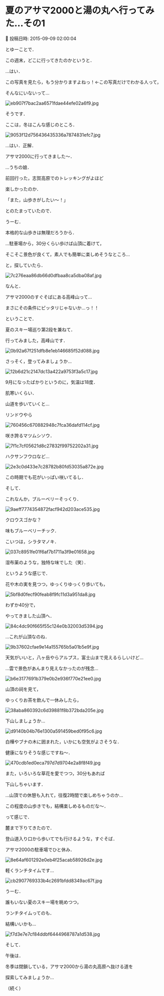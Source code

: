 # 夏のアサマ2000と湯の丸へ行ってみた…その1

📅 投稿日時: 2015-09-09 02:00:04

とゆーことで．


この週末，どこに行ってきたのかというと．





…はい．


この写真を見たら，もう分かりますよねっ！←この写真だけでわかる人って，


そんなにいないって…




![eb907f7bac2aa6571fdae44efe02a6f9.jpg](images/eb907f7bac2aa6571fdae44efe02a6f9.jpg)




そうです．


ここは，冬はこんな感じのところ．




![9053f12d756436435336a7874831efc7.jpg](images/9053f12d756436435336a7874831efc7.jpg)




…はい．正解．


アサマ2000に行ってきました～．





…うちの娘．


前回行った，志賀高原でのトレッキングがよほど


楽しかったのか．


「また，山歩きがしたい～！」


とのたまっていたので．





うーむ．


本格的な山歩きは無理だろうから．


…駐車場から，30分くらい歩けば山頂に着けて，


そこそこ景色が良くて，素人でも簡単に楽しめそうなところ…


と，探していたら．




![7c276eaa86db66d0dfbaa8ca5dba08af.jpg](images/7c276eaa86db66d0dfbaa8ca5dba08af.jpg)




なんと．


アサマ2000のすぐそばにある高峰山って…


まさにその条件にピッタリじゃないか…っ！！





ということで．


夏のスキー場巡り第2段を兼ねて．


行ってみました，高峰山です．




![0b92a67f251dfb8e1eb146685f52d088.jpg](images/0b92a67f251dfb8e1eb146685f52d088.jpg)




さっそく，登ってみましょうか…




![12b6d21c2147dc13a422a9753f3a5c17.jpg](images/12b6d21c2147dc13a422a9753f3a5c17.jpg)




9月になったばかりというのに，気温は18度．


肌寒いくらい．





山道を歩いていくと…


リンドウやら




![760456c670882948c7fca36dafd114cf.jpg](images/760456c670882948c7fca36dafd114cf.jpg)




咲き誇るマツムシソウ．




![7f1c7cf05621d8c27832f99752202a31.jpg](images/7f1c7cf05621d8c27832f99752202a31.jpg)




ハクサンフウロなど…




![2e3c0d433e7c28782b80fd53035a872e.jpg](images/2e3c0d433e7c28782b80fd53035a872e.jpg)




この時期でも花がいっぱい咲いてるし．





そして．


これなんか，ブルーベリーそっくり．




![9aeff7774354872facf942d203ace535.jpg](images/9aeff7774354872facf942d203ace535.jpg)




クロウスゴかな？


味もブルーベリーチック．





こいつは，シラタマノキ．




![037c8951fe01f6af7b1711a3f9e01658.jpg](images/037c8951fe01f6af7b1711a3f9e01658.jpg)




湿布薬のような，独特な味でした（笑）．





というような感じで．


花や木の実を見つつ，ゆっくりゆっくり歩いても，




![5bf8d0fecf90feab8f9fc11d3a951da8.jpg](images/5bf8d0fecf90feab8f9fc11d3a951da8.jpg)




わずか40分で，


やってきました山頂へ．




![84c4dc90f665f55c124e0b32003d5394.jpg](images/84c4dc90f665f55c124e0b32003d5394.jpg)




…これが山頂なのね．




![9b37602cfae9e14a155765b5a01b5e9f.jpg](images/9b37602cfae9e14a155765b5a01b5e9f.jpg)




天気がいいと，八ヶ岳やらアルプス，富士山まで見えるらしいけど…


…雲で景色があんまり見えなかったのが残念…




![b6e3177691b379e0b2e936f770e21ee0.jpg](images/b6e3177691b379e0b2e936f770e21ee0.jpg)




山頂の祠を見て，


ゆっくりお茶を飲んで一休みしたら，




![38aba860392c6d39881f8b372bda205e.jpg](images/38aba860392c6d39881f8b372bda205e.jpg)




下山しましょうか…




![d9140b04b76e1300a591459bed0f95c6.jpg](images/d9140b04b76e1300a591459bed0f95c6.jpg)




白樺やブナの木に囲まれた，いかにも空気がよさそうな．


健康になりそうな感じですね～．




![470cdb1ed0eca797d7d9704e2a8f8f49.jpg](images/470cdb1ed0eca797d7d9704e2a8f8f49.jpg)




また，いろいろな草花を愛でつつ，30分もあれば


下山しちゃいます．


…山頂での休憩も入れて，往復2時間で楽しめちゃうのか…


この程度の山歩きでも，結構楽しめるものだな～．





って感じで．


麓まで下りてきたので．


登山道入り口から歩いてでも行けるような，すぐそば．


アサマ2000の駐車場でひと休み．




![8e64af601292e0eb4f25acab58926d2e.jpg](images/8e64af601292e0eb4f25acab58926d2e.jpg)




軽くランチタイムです…




![cb2907769333b4c2691bfdd8349ac67f.jpg](images/cb2907769333b4c2691bfdd8349ac67f.jpg)




うーむ．


誰もいない夏のスキー場を眺めつつ，


ランチタイムってのも．


結構いいかも…




![f7d3e7e7cf84ddbf6444968787a1d538.jpg](images/f7d3e7e7cf84ddbf6444968787a1d538.jpg)







そして．


午後は．


冬季は閉鎖している，アサマ2000から湯の丸高原へ抜ける道を


探索してみましょうか…


（続く）
